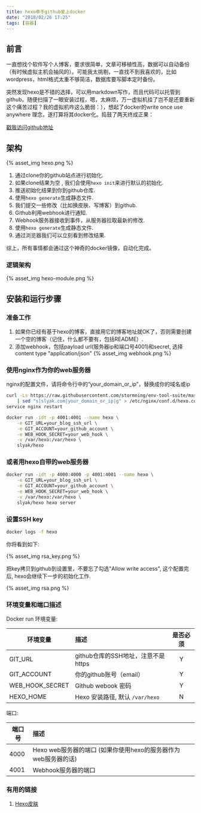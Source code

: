 ```yaml
---
title: hexo牵手github爱上docker
date: "2018/02/26 17:25"
tags: [容器]
---
```


## 前言
一直想找个软件写个人博客，要求很简单，文章可移植性高，数据可以自动备份（有时候虚拟主机会抽风的）。可能我太挑剔，一直找不到我喜欢的，比如wordpress，html格式太重不够简洁，数据库要写脚本定时备份。

突然发现hexo是不错的选择，可以用markdown写作，而且代码可以托管到github。随便扫描了一眼安装过程，嗯，太麻烦，万一虚拟机挂了岂不是还要重新这个痛苦过程？我的虚拟机咋这么脆弱：），想起了docker的write once use anywhere 理念，遂打算将其docker化。捣鼓了两天终成正果：

[戳我访问github地址](https://github.com/stormning/env-tool-suite/tree/master/software/hexo)

## 架构

{% asset_img hexo.png %}

1. 通过clone你的github站点进行初始化.
2. 如果clone结果为空 , 我们会使用`hexo init`来进行默认的初始化.
3. 推送初始化结果到你到github仓库.
4. 使用`hexo generate`生成静态文件.
5. 我们提交一些修改（比如换皮肤、写博客）到github.
6. Github利用webhook进行通知.
7. Webhook服务器接收到事件，从服务器拉取最新的修改.
8. 使用`hexo generate`生成静态文件.
9. 通过浏览器我们可以立刻看到修改结果.

综上，所有事情都会通过这个神奇的docker镜像，自动化完成。

### 逻辑架构

{% asset_img hexo-module.png %}

## 安装和运行步骤
### 准备工作
1. 如果你已经有基于hexo的博客，直接用它的博客地址就OK了，否则需要创建一个空的博客（记住，什么都不要有，包括README）.
2. 添加webhook，包括payload url(服务器ip和端口号4001)和secret, 选择content type "application/json" 
{% asset_img webhook.png %}

### 使用nginx作为你的web服务器
nginx的配置文件，请将命令行中的“your\_domain\_or\_ip”，替换成你的域名或ip
``` bash
curl -Ls https://raw.githubusercontent.com/stormning/env-tool-suite/master/software/hexo/hexo.conf \
    | sed "s|slyak.com|your_domain_or_ip|g" > /etc/nginx/conf.d/hexo.conf
service nginx restart
```
``` bash
docker run -idt -p 4001:4001 --name hexo \
    -e GIT_URL=your_blog_ssh_url \
    -e GIT_ACCOUNT=your_github_account \
    -e WEB_HOOK_SECRET=your_web_hook \
    -v /var/hexo:/var/hexo \
    slyak/hexo
```

### 或者用hexo自带的web服务器
``` bash
docker run -idt -p 4000:4000 -p 4001:4001 --name hexo \
    -e GIT_URL=your_blog_ssh_url \
    -e GIT_ACCOUNT=your_github_account \
    -e WEB_HOOK_SECRET=your_web_hook \
    -v /var/hexo:/var/hexo \
    slyak/hexo hexo server
```

### 设置SSH key
``` bash
docker logs -f hexo
```

你将看到如下:

{% asset_img rsa_key.png %}

把key拷贝到github到设置里，不要忘了勾选"Allow write access", 这个配置完后, hexo会继续下一步的初始化工作.

{% asset_img rsa.png %}

### 环境变量和端口描述

Docker run 环境变量:

| 环境变量 | 描述 |  是否必须  |
| --------    | :-----   | :----: |
| GIT_URL     | github仓库的SSH地址，注意不是https |   Y    |
| GIT_ACCOUNT | 你的github账号（email） |   Y    |
| WEB_HOOK_SECRET | Github webook 密码 |   Y    |
| HEXO_HOME | Hexo 安装路径, 默认 `/var/hexo` |   N    |

端口:

| 端口号 | 描述 |
| --------    | :----- |
| 4000     | Hexo web服务器的端口 (如果你使用hexo的服务器作为web服务器的话) |
| 4001 | Webhook服务器的端口 |


### 有用的链接
1. [Hexo皮肤](https://hexo.io/themes/)